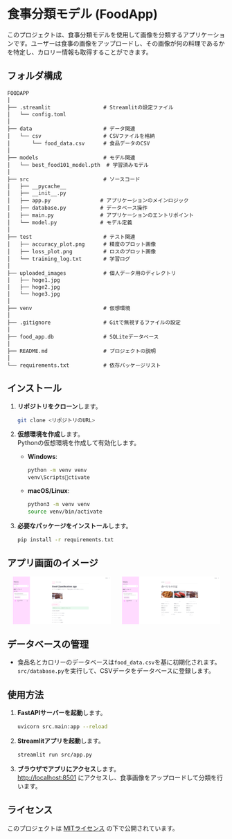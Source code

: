 
# 食事分類モデル (FoodApp)

このプロジェクトは、食事分類モデルを使用して画像を分類するアプリケーションです。ユーザーは食事の画像をアップロードし、その画像が何の料理であるかを特定し、カロリー情報も取得することができます。

## フォルダ構成

```
FOODAPP                        
│
├── .streamlit                 # Streamlitの設定ファイル
│   └── config.toml           
│
├── data                       # データ関連
│   └── csv                    # CSVファイルを格納
│       └── food_data.csv      # 食品データのCSV
│
├── models                     # モデル関連
│   └── best_food101_model.pth  # 学習済みモデル
│
├── src                        # ソースコード
│   ├── __pycache__           
│   ├── __init__.py           
│   ├── app.py                # アプリケーションのメインロジック
│   ├── database.py           # データベース操作
│   ├── main.py               # アプリケーションのエントリポイント
│   └── model.py              # モデル定義
│
├── test                       # テスト関連
│   ├── accuracy_plot.png      # 精度のプロット画像
│   ├── loss_plot.png          # ロスのプロット画像
│   └── training_log.txt       # 学習ログ
│
├── uploaded_images            # 個人データ用のディレクトリ
│   ├── hoge1.jpg              
│   ├── hoge2.jpg              
│   └── hoge3.jpg              
│
├── venv                       # 仮想環境
│
├── .gitignore                 # Gitで無視するファイルの設定
│
├── food_app.db                # SQLiteデータベース
│
├── README.md                  # プロジェクトの説明
│
└── requirements.txt           # 依存パッケージリスト
```

## インストール

1. **リポジトリをクローン**します。
   ```bash
   git clone <リポジトリのURL>
   ```

2. **仮想環境を作成**します。  
   Pythonの仮想環境を作成して有効化します。

   - **Windows**:
     ```bash
     python -m venv venv
     venv\Scriptsctivate
     ```

   - **macOS/Linux**:
     ```bash
     python3 -m venv venv
     source venv/bin/activate
     ```

3. **必要なパッケージをインストール**します。
   ```bash
   pip install -r requirements.txt
   ```

## アプリ画面のイメージ

<div style="display: flex; justify-content: space-around;">
    <img src="https://github.com/rinoasa/foodapp/blob/dev/test/foodapp_sample_image1.png?raw=true" alt="Streamlit App Interface 1" style="width: 45%;"/>
    <img src="https://github.com/rinoasa/foodapp/blob/dev/test/foodapp_sample_image2.png?raw=true" alt="Streamlit App Interface 2" style="width: 45%;"/>
</div>

## データベースの管理

- 食品名とカロリーのデータベースは`food_data.csv`を基に初期化されます。`src/database.py`を実行して、CSVデータをデータベースに登録します。

## 使用方法

1. **FastAPIサーバーを起動**します。
   ```bash
   uvicorn src.main:app --reload
   ```

2. **Streamlitアプリを起動**します。
   ```bash
   streamlit run src/app.py
   ```

3. **ブラウザでアプリにアクセス**します。  
   [http://localhost:8501](http://localhost:8501) にアクセスし、食事画像をアップロードして分類を行います。
   

## ライセンス

このプロジェクトは [MITライセンス](LICENSE) の下で公開されています。

